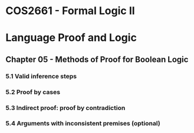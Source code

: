 # COS2661 - Formal Logic II

# Language Proof and Logic

## Chapter 05 - Methods of Proof for Boolean Logic

### 5.1 Valid inference steps

### 5.2 Proof by cases

### 5.3 Indirect proof: proof by contradiction

### 5.4 Arguments with inconsistent premises (optional) 

